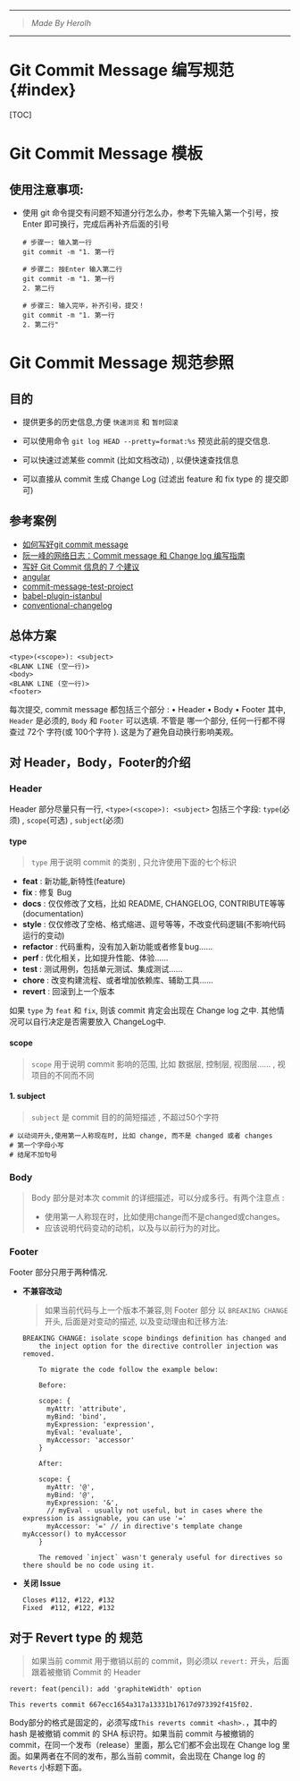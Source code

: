 ----------------------------------------------
> *Made By Herolh*
----------------------------------------------

# Git Commit Message 编写规范 {#index}

[TOC]











# Git Commit Message 模板

## 使用注意事项:

- 使用 git 命令提交有问题不知道分行怎么办，参考下先输入第一个引号，按 Enter 即可换行，完成后再补齐后面的引号

    ```shell
    # 步骤一: 输入第一行
    git commit -m "1. 第一行
    
    # 步骤二: 按Enter 输入第二行
    git commit -m "1. 第一行
    2. 第二行 
    
    # 步骤三: 输入完毕，补齐引号，提交！
    git commit -m "1. 第一行
    2. 第二行"
    ```





# Git Commit Message 规范参照

## 目的

- 提供更多的历史信息,方便 `快速浏览` 和 `暂时回滚`

- 可以使用命令 `git log HEAD --pretty=format:%s`  预览此前的提交信息.

- 可以快速过滤某些 commit (比如文档改动) , 以便快速查找信息

- 可以直接从 commit 生成 Change Log (过滤出 feature 和 fix type 的 提交即可)



## 参考案例

-  [如何写好git commit message](https://www.cnblogs.com/deng-cc/p/6322122.html)
-  [阮一峰的网络日志：Commit message 和 Change log 编写指南](http://www.ruanyifeng.com/blog/2016/01/commit_message_change_log.html)
-  [写好 Git Commit 信息的 7 个建议](http://blog.jobbole.com/92713/)
-  [angular](https://github.com/angular/angular)
-  [commit-message-test-project](https://github.com/cpselvis/commit-message-test-project)
-  [babel-plugin-istanbul](https://github.com/istanbuljs/babel-plugin-istanbul)
-  [conventional-changelog](https://github.com/conventional-changelog/conventional-changelog)



## 总体方案

```shell
<type>(<scope>): <subject>
<BLANK LINE (空一行)>
<body>
<BLANK LINE (空一行)>
<footer>
```

每次提交, commit message 都包括三个部分 : 
• Header
• Body
• Footer
其中, `Header` 是必须的, `Body` 和 `Footer` 可以选填.
不管是 哪一个部分, 任何一行都不得查过 72个 字符(或 100个字符 ). 这是为了避免自动换行影响美观。



## 对 Header，Body，Footer的介绍

### Header

Header 部分尽量只有一行, `<type>(<scope>): <subject>`  包括三个字段: `type`(必须) , `scope`(可选) , `subject`(必须)

#### type

> `type` 用于说明 commit 的类别 , 只允许使用下面的七个标识

- **feat**        : 新功能,新特性(feature)
- **fix**           : 修复 Bug
- **docs**       : 仅仅修改了文档，比如 README, CHANGELOG, CONTRIBUTE等等(documentation)  
- **style**       : 仅仅修改了空格、格式缩进、逗号等等，不改变代码逻辑(不影响代码运行的变动)  
- **refactor** : 代码重构，没有加入新功能或者修复bug......
- **perf**        : 优化相关，比如提升性能、体验......
- **test**         : 测试用例，包括单元测试、集成测试......
- **chore**      : 改变构建流程、或者增加依赖库、辅助工具......
- **revert**     : 回滚到上一个版本

如果 `type` 为 `feat` 和 `fix`, 则该 commit 肯定会出现在 Change log 之中. 其他情况可以自行决定是否需要放入 ChangeLog中.



#### scope

> `scope` 用于说明 commit 影响的范围, 比如 数据层, 控制层, 视图层...... , 视项目的不同而不同



#### 1. subject

>  `subject` 是 commit 目的的简短描述 , 不超过50个字符

```shell
# 以动词开头,使用第一人称现在时, 比如 change, 而不是 changed 或者 changes
# 第一个字母小写
# 结尾不加句号
```



### Body
> Body 部分是对本次 commit 的详细描述，可以分成多行。有两个注意点 : 
> - 使用第一人称现在时，比如使用change而不是changed或changes。
> - 应该说明代码变动的动机，以及与以前行为的对比。



### Footer

Footer 部分只用于两种情况.

- **不兼容改动**

    > 如果当前代码与上一个版本不兼容,则 Footer 部分 以 `BREAKING CHANGE` 开头, 后面是对变动的描述, 以及变动理由和迁移方法:

    ```shell
    BREAKING CHANGE: isolate scope bindings definition has changed and
        the inject option for the directive controller injection was removed.
        
        To migrate the code follow the example below:
        
        Before:
        
        scope: {
          myAttr: 'attribute',
          myBind: 'bind',
          myExpression: 'expression',
          myEval: 'evaluate',
          myAccessor: 'accessor'
        }
        
        After:
        
        scope: {
          myAttr: '@',
          myBind: '@',
          myExpression: '&',
          // myEval - usually not useful, but in cases where the expression is assignable, you can use '='
          myAccessor: '=' // in directive's template change myAccessor() to myAccessor
        }
        
        The removed `inject` wasn't generaly useful for directives so there should be no code using it.
    ```

- **关闭 Issue**

    ```shell
    Closes #112, #122, #132
    Fixed  #112, #122, #132
    ```





## 对于 Revert type 的 规范

> 如果当前 commit 用于撤销以前的 commit，则必须以 `revert:` 开头，后面跟着被撤销 Commit 的 Header

```shell
revert: feat(pencil): add 'graphiteWidth' option
 
This reverts commit 667ecc1654a317a13331b17617d973392f415f02.
```

Body部分的格式是固定的，必须写成`This reverts commit <hash>.`，其中的 hash 是被撤销 commit 的 SHA 标识符。如果当前 commit 与被撤销的 commit，在同一个发布（release）里面，那么它们都不会出现在 Change log 里面。如果两者在不同的发布，那么当前 commit，会出现在 Change log 的 `Reverts` 小标题下面。

